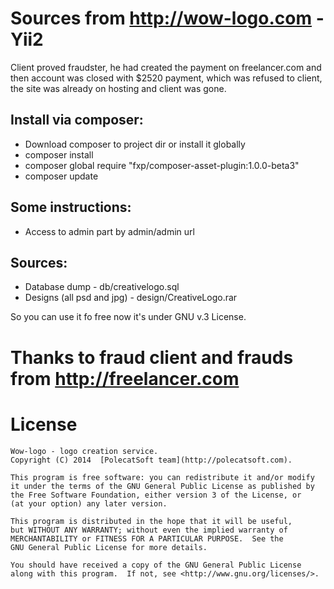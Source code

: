 # Sources from http://wow-logo.com - Yii2

Client proved fraudster, he had created the payment on freelancer.com and then account was closed with $2520 payment, which was refused to client, the site was already on hosting and client was gone.

## Install via composer:

* Download composer to project dir or install it globally
* composer install
* composer global require "fxp/composer-asset-plugin:1.0.0-beta3"
* composer update

## Some instructions:

* Access to admin part by admin/admin url

## Sources:

* Database dump - db/creativelogo.sql
* Designs (all psd and jpg) - design/CreativeLogo.rar

So you can use it fo free now it's under GNU v.3 License. 

# Thanks to fraud client and frauds from http://freelancer.com

# License 

    Wow-logo - logo creation service.
    Copyright (C) 2014  [PolecatSoft team](http://polecatsoft.com).

    This program is free software: you can redistribute it and/or modify
    it under the terms of the GNU General Public License as published by
    the Free Software Foundation, either version 3 of the License, or
    (at your option) any later version.

    This program is distributed in the hope that it will be useful,
    but WITHOUT ANY WARRANTY; without even the implied warranty of
    MERCHANTABILITY or FITNESS FOR A PARTICULAR PURPOSE.  See the
    GNU General Public License for more details.

    You should have received a copy of the GNU General Public License
    along with this program.  If not, see <http://www.gnu.org/licenses/>.
